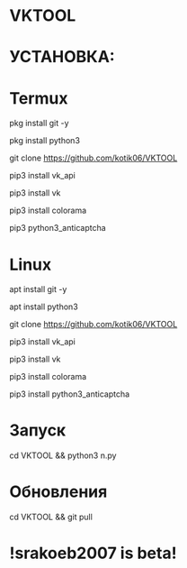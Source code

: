 # VKTOOL

# УСТАНОВКА:

  # Termux
  
  pkg install git -y
  
  pkg install python3 
  
  git clone https://github.com/kotik06/VKTOOL
  
  pip3 install vk_api
  
  pip3 install vk
  
  pip3 install colorama

  pip3 python3_anticaptcha


  # Linux
  
  apt install git -y
  
  apt install python3 
  
  git clone https://github.com/kotik06/VKTOOL
  
  pip3 install vk_api
  
  pip3 install vk
  
  pip3 install colorama

  pip3 install python3_anticaptcha

# Запуск

cd VKTOOL && python3 n.py

# Обновления
 cd VKTOOL && git pull 

# !srakoeb2007 is beta! 
